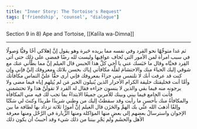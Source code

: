 ```yaml
---
title: "Inner Story: The Tortoise's Request"
tags: ['friendship', 'counsel', "dialogue"]
---
```


 Section 9 in 8) Ape and Tortoise, [[Kalīla wa-Dimna]]

---
ثم غدا متوجِّهًا نحو القرد وفي نفسه مما يريده حَيرة وهو يقول إنَّ إهلاكي أخًا وفيًّا وَصولًا في سبب امرأة لمن الأمور التي تُخاف عواقبها وليست لله رضًا  فمضى على ذلك حتى أتى القِرد فحيَّاه وقال ما حَبَسك عني يا أخي كلَّ هذا الحبس قال الغيلم إنَّ مما بطَّأني عنك مع شوقي إليك الحياءَ منك والاحتشامَ لقلَّة مكافأتي إياك بحسن بلائك ومعروفك إليَّ فإني وإن كنت قد عرفت أنك لا تلتمس مني جزاءً بمعروفك فإني أرى حقًّا عليَّ التماس مكافأتك وأمَّا أنت فخليقتك خليقة الكرام الأحرار الذين يُنيلون الخير مَن لم يُنِلهم إياه فيما مضى ولا يرجونه منه فيما بقي والذين لا ينسون جزاءه فقال له القرد لا تقولَنَّ هذا ولا تحتشمني فأنت الجامع فيما بيني وبينك للأمرين جميعًا الابتداءُ بما تجب لك فيه مني المكافأة والمكافأةُ منك بأحسن ما رأيت وقد سقطتُ إليك من وطني شريدًا طريدًا وكنتَ لي سَكَنًا وإلفًا أذهبَ الله عنِّي بك الهمَّ والحَزَن قال الغيلم إنَّ أمورًا ثلاثة تزداد بها لطافة ما بين الإخوان واسترسالُ بعضهم إلى بعضٍ منها المؤاكلة ومنها الزِّيارة في الرَّحْل ومنها معرفة الأهل والحشَم ولم يَجْرِ بيننا من ذلك شيء وقد أحببتُ أن يكون ذلك
